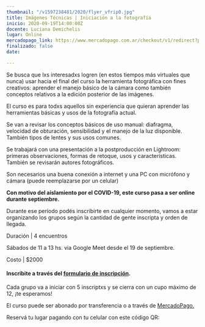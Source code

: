 ```yaml
---
thumbnail: "/v1597238481/2020/flyer_vfrip0.jpg"
title: Imágenes Técnicas | Iniciación a la fotografía
inicio: 2020-09-19T14:00:00Z
docente: Luciana Demichelis
lugar: Online
mercadopago_link: https://www.mercadopago.com.ar/checkout/v1/redirect?pref_id=132297489-86ec02af-0ab5-4b72-98b4-ea0efd3c4774
finalizado: false
date: 

---
```

Se busca que lxs interesadxs logren (en estos tiempos más virtuales que nunca) usar hacia el final del curso la herramienta fotográfica con fines creativos: aprender el manejo básico de la cámara como también conceptos relativos a la edición posterior de las imágenes.

El curso es para todxs aquellos sin experiencia que quieran aprender las herramientas básicas y usos de la fotografía actual.

Se van a revisar los conceptos básicos de uso manual: diafragma, velocidad de obturación, sensibilidad y el manejo de la luz disponible. También tipos de lentes y sus usos comunes.

Se trabajará con una presentación a la postproducción en Lightroom: primeras observaciones, formas de retoque, usos y características. También se revisarán autores fotográficos.

Son necesarios una buena conexión a internet y una PC con micrófono y cámara (puede reemplazarse por un celular)

**Con motivo del aislamiento por el COVID-19, este curso pasa a ser online durante septiembre.**

Durante ese período podés inscribirte en cualquier momento, vamos a estar organizando los grupos según la cantidad de gente inscripta y orden de llegada.

Duración | 4 encuentros

Sábados de 11 a 13 hs. via Google Meet desde el 19 de septiembre.

Costo | $2000

#### **Inscribite a través del** [**formulario de inscripción**](https://docs.google.com/forms/u/1/d/1-Hy2mW-MFr7nSV7qDi0ETH6h51jEwdqny7qcDQj0a-U/edit?usp=drive_web "formulario de inscripción")**.**

Cada grupo va a iniciar con 5 inscriptxs y se cierra con un cupo máximo de 12, ¡te esperamos!

El curso puede ser abonado por transferencia o a través de [MercadoPago.](https://www.mercadopago.com.ar/checkout/v1/redirect?pref_id=132297489-86ec02af-0ab5-4b72-98b4-ea0efd3c4774)

Reservá tu lugar pagando con tu celular con este código QR: